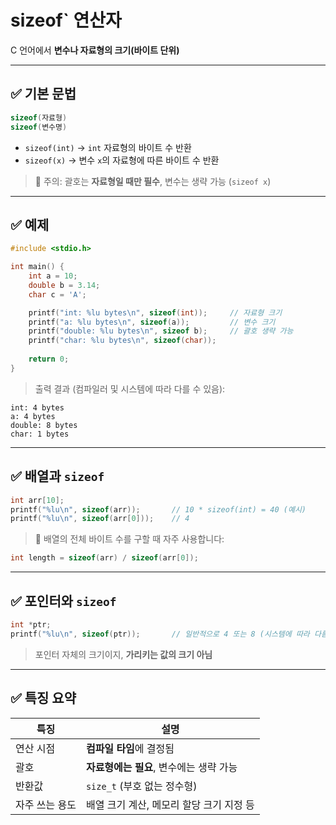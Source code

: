 # sizeof` 연산자
C 언어에서 **변수나 자료형의 크기(바이트 단위)** 

---

## ✅ 기본 문법

```c
sizeof(자료형)
sizeof(변수명)
```

* `sizeof(int)` → `int` 자료형의 바이트 수 반환
* `sizeof(x)` → 변수 `x`의 자료형에 따른 바이트 수 반환

> 🔸 주의: 괄호는 **자료형일 때만 필수**, 변수는 생략 가능 (`sizeof x`)

---

## ✅ 예제

```c
#include <stdio.h>

int main() {
    int a = 10;
    double b = 3.14;
    char c = 'A';

    printf("int: %lu bytes\n", sizeof(int));     // 자료형 크기
    printf("a: %lu bytes\n", sizeof(a));         // 변수 크기
    printf("double: %lu bytes\n", sizeof b);     // 괄호 생략 가능
    printf("char: %lu bytes\n", sizeof(char));
    
    return 0;
}
```

> 출력 결과 (컴파일러 및 시스템에 따라 다를 수 있음):

```
int: 4 bytes
a: 4 bytes
double: 8 bytes
char: 1 bytes
```

---

## ✅ 배열과 `sizeof`

```c
int arr[10];
printf("%lu\n", sizeof(arr));       // 10 * sizeof(int) = 40 (예시)
printf("%lu\n", sizeof(arr[0]));    // 4
```

> 🔸 배열의 전체 바이트 수를 구할 때 자주 사용합니다:

```c
int length = sizeof(arr) / sizeof(arr[0]);
```

---

## ✅ 포인터와 `sizeof`

```c
int *ptr;
printf("%lu\n", sizeof(ptr));       // 일반적으로 4 또는 8 (시스템에 따라 다름)
```

> 포인터 자체의 크기이지, **가리키는 값의 크기 아님**

---

## ✅ 특징 요약

| 특징       | 설명                       |
| -------- | ------------------------ |
| 연산 시점    | **컴파일 타임**에 결정됨          |
| 괄호       | **자료형에는 필요**, 변수에는 생략 가능 |
| 반환값      | `size_t` (부호 없는 정수형)     |
| 자주 쓰는 용도 | 배열 크기 계산, 메모리 할당 크기 지정 등 |
